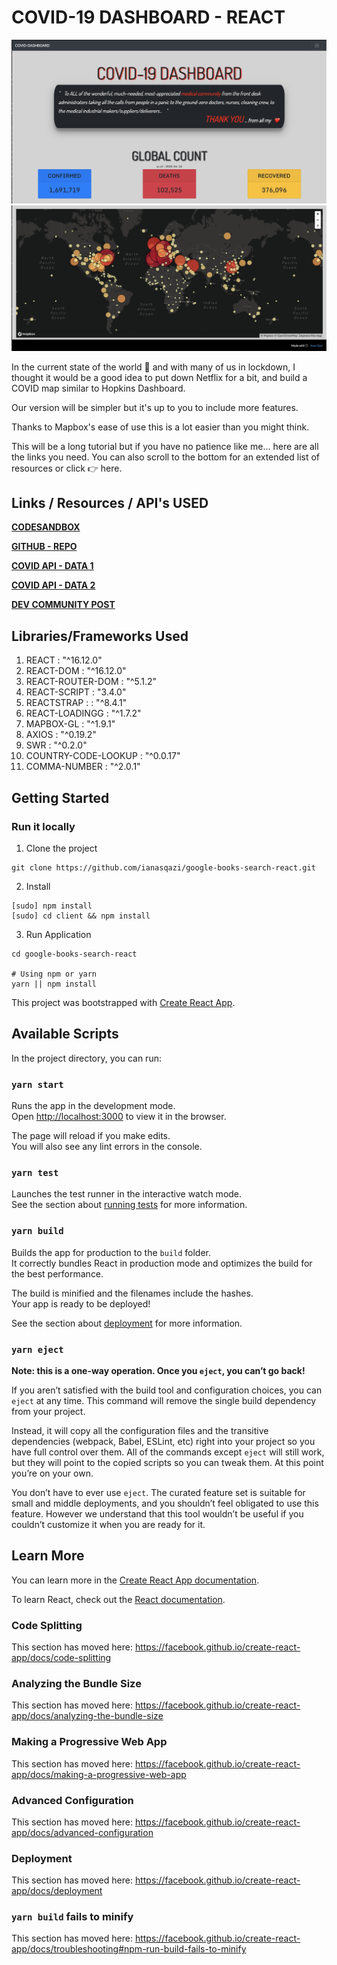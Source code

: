 # COVID-19 DASHBOARD - REACT

![COVID-19 DASHBOARD - REACT](screenshots/1.png)
![COVID-19 DASHBOARD - REACT](screenshots/2.png)

In the current state of the world 🦠 and with many of us in lockdown, I thought it would be a good idea to put down Netflix for a bit, and build a COVID map similar to Hopkins Dashboard.

Our version will be simpler but it's up to you to include more features.

Thanks to Mapbox's ease of use this is a lot easier than you might think.

This will be a long tutorial but if you have no patience like me... here are all the links you need. You can also scroll to the bottom for an extended list of resources or click 👉 here.


## Links / Resources / API's USED

**[CODESANDBOX](https://codesandbox.io/s/covid19-dashboard-kmv7r)** 

**[GITHUB - REPO](https://github.com/ianasqazi/covid-dashboard)** 

**[COVID API  - DATA 1](https://docs.corona.lmao-xd.wtf/version-2)** 

**[COVID API  - DATA 2](https://documenter.getpostman.com/view/2568274/SzS8rjbe?version=latest2)** 

**[DEV COMMUNITY POST](https://dev.to/alemesa/how-to-create-a-covid-19-map-with-mapbox-and-react-3jgf)** 


## Libraries/Frameworks Used 

1. REACT : "^16.12.0"
2. REACT-DOM : "^16.12.0"
3. REACT-ROUTER-DOM : "^5.1.2"
4. REACT-SCRIPT : "3.4.0"
5. REACTSTRAP : : "^8.4.1"
6. REACT-LOADINGG : "^1.7.2"
7. MAPBOX-GL : "^1.9.1"
8. AXIOS : "^0.19.2"
9. SWR : "^0.2.0"
10. COUNTRY-CODE-LOOKUP : "^0.0.17"
11. COMMA-NUMBER : "^2.0.1"


## Getting Started

### Run it locally

1. Clone the project

```
git clone https://github.com/ianasqazi/google-books-search-react.git
```

2. Install 

```
[sudo] npm install 
[sudo] cd client && npm install 
```

3. Run Application 

```
cd google-books-search-react

# Using npm or yarn
yarn || npm install
```



This project was bootstrapped with [Create React App](https://github.com/facebook/create-react-app).

## Available Scripts

In the project directory, you can run:

### `yarn start`

Runs the app in the development mode.<br />
Open [http://localhost:3000](http://localhost:3000) to view it in the browser.

The page will reload if you make edits.<br />
You will also see any lint errors in the console.

### `yarn test`

Launches the test runner in the interactive watch mode.<br />
See the section about [running tests](https://facebook.github.io/create-react-app/docs/running-tests) for more information.

### `yarn build`

Builds the app for production to the `build` folder.<br />
It correctly bundles React in production mode and optimizes the build for the best performance.

The build is minified and the filenames include the hashes.<br />
Your app is ready to be deployed!

See the section about [deployment](https://facebook.github.io/create-react-app/docs/deployment) for more information.

### `yarn eject`

**Note: this is a one-way operation. Once you `eject`, you can’t go back!**

If you aren’t satisfied with the build tool and configuration choices, you can `eject` at any time. This command will remove the single build dependency from your project.

Instead, it will copy all the configuration files and the transitive dependencies (webpack, Babel, ESLint, etc) right into your project so you have full control over them. All of the commands except `eject` will still work, but they will point to the copied scripts so you can tweak them. At this point you’re on your own.

You don’t have to ever use `eject`. The curated feature set is suitable for small and middle deployments, and you shouldn’t feel obligated to use this feature. However we understand that this tool wouldn’t be useful if you couldn’t customize it when you are ready for it.

## Learn More

You can learn more in the [Create React App documentation](https://facebook.github.io/create-react-app/docs/getting-started).

To learn React, check out the [React documentation](https://reactjs.org/).

### Code Splitting

This section has moved here: https://facebook.github.io/create-react-app/docs/code-splitting

### Analyzing the Bundle Size

This section has moved here: https://facebook.github.io/create-react-app/docs/analyzing-the-bundle-size

### Making a Progressive Web App

This section has moved here: https://facebook.github.io/create-react-app/docs/making-a-progressive-web-app

### Advanced Configuration

This section has moved here: https://facebook.github.io/create-react-app/docs/advanced-configuration

### Deployment

This section has moved here: https://facebook.github.io/create-react-app/docs/deployment

### `yarn build` fails to minify

This section has moved here: https://facebook.github.io/create-react-app/docs/troubleshooting#npm-run-build-fails-to-minify
